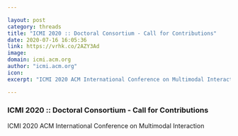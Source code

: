 ```yaml
---

layout: post
category: threads
title: "ICMI 2020 :: Doctoral Consortium - Call for Contributions"
date: 2020-07-16 16:05:36
link: https://vrhk.co/2AZY3Ad
image: 
domain: icmi.acm.org
author: "icmi.acm.org"
icon: 
excerpt: "ICMI 2020 ACM International Conference on Multimodal Interaction"

---
```


### ICMI 2020 :: Doctoral Consortium - Call for Contributions

ICMI 2020 ACM International Conference on Multimodal Interaction